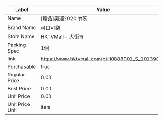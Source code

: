 | Label           | Value                                          |
| --------------- | ---------------------------------------------- |
| Name            | [贈品]奧運2020 竹碗                                  |
| Brand Name      | 可口可樂                                           |
| Store Name      | HKTVMall - 大街市                                 |
| Packing Spec    | 1個                                             |
| link            | https://www.hktvmall.com/p/H0888001_S_10139004 |
| Purchasable     | true                                           |
| Regular Price   | 0.00                                           |
| Best Price      | 0.00                                           |
| Unit Price      | 0.00                                           |
| Unit Price Unit | item                                           |
